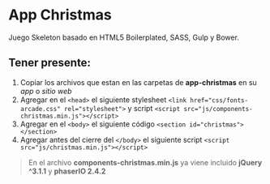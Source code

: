 # App Christmas
Juego Skeleton basado en HTML5 Boilerplated, SASS, Gulp y Bower.

## Tener presente: ##
1. Copiar los archivos que estan en las carpetas de **app-christmas** en su *app* o *sitio web*
2. Agregar en el `<head>` el siguiente stylesheet `<link href="css/fonts-arcade.css" rel="stylesheet">` y script `<script src="js/components-christmas.min.js"></script>` 
3. Agregar en el `<body>` el siguiente código `<section id="christmas"></section>`
4. Agregar antes del cierre del `</body>` el siguiente script `<script src="js/christmas.min.js"></script>`

> En el archivo **components-christmas.min.js** ya viene incluido **jQuery ^3.1.1** y **phaserIO 2.4.2**
